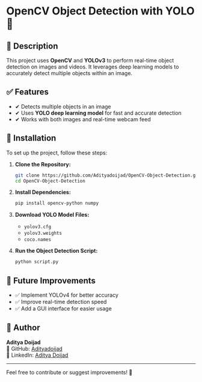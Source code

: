 # OpenCV Object Detection with YOLO 🚀

## 📌 Description
This project uses **OpenCV** and **YOLOv3** to perform real-time object detection on images and videos. It leverages deep learning models to accurately detect multiple objects within an image.

## ✅ Features
- ✔ Detects multiple objects in an image
- ✔ Uses **YOLO deep learning model** for fast and accurate detection
- ✔ Works with both images and real-time webcam feed

## 🔧 Installation
To set up the project, follow these steps:

1. **Clone the Repository:**
   ```bash
   git clone https://github.com/Adityadoijad/OpenCV-Object-Detection.git
   cd OpenCV-Object-Detection
   ```

2. **Install Dependencies:**
   ```bash
   pip install opencv-python numpy
   ```

3. **Download YOLO Model Files:**
   - `yolov3.cfg`
   - `yolov3.weights`
   - `coco.names`

4. **Run the Object Detection Script:**
   ```bash
   python script.py
   ```

## 🚀 Future Improvements
- ✅ Implement YOLOv4 for better accuracy
- ✅ Improve real-time detection speed
- ✅ Add a GUI interface for easier usage

## 👤 Author
**Aditya Doijad**  
🔗 GitHub: [Adityadoijad](https://github.com/Adityadoijad)  
🔗 LinkedIn: [Aditya Doijad](https://www.linkedin.com/in/adityadoijad)

---
Feel free to contribute or suggest improvements! 🚀
